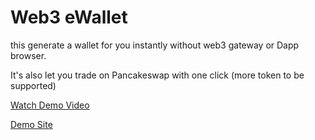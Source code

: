 # Web3 eWallet

this generate a wallet for you instantly without web3 gateway or Dapp browser.

It's also let you trade on Pancakeswap with one click (more token to be supported)

[Watch Demo Video](https://youtu.be/PFU6eRLNkIc)

[Demo Site](https://ewallet-9kg.pages.dev/)
